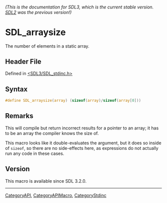 ###### (This is the documentation for SDL3, which is the current stable version. [SDL2](https://wiki.libsdl.org/SDL2/) was the previous version!)
# SDL_arraysize

The number of elements in a static array.

## Header File

Defined in [<SDL3/SDL_stdinc.h>](https://github.com/libsdl-org/SDL/blob/main/include/SDL3/SDL_stdinc.h)

## Syntax

```c
#define SDL_arraysize(array) (sizeof(array)/sizeof(array[0]))
```

## Remarks

This will compile but return incorrect results for a pointer to an array;
it has to be an array the compiler knows the size of.

This macro looks like it double-evaluates the argument, but it does so
inside of `sizeof`, so there are no side-effects here, as expressions do
not actually run any code in these cases.

## Version

This macro is available since SDL 3.2.0.

----
[CategoryAPI](CategoryAPI), [CategoryAPIMacro](CategoryAPIMacro), [CategoryStdinc](CategoryStdinc)


